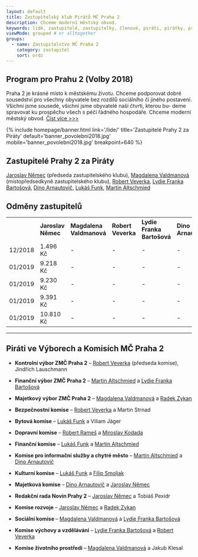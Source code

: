 ```yaml
--- 
layout: default
title: Zastupitelský klub Pirátů MČ Praha 2
description: Chceme moderní městský obvod.
keywords: lidé, zastupitelé, zastupitelky, členové, piráti, pirátky, příznivci
viewMode: grouped # or alltogether
groups:
  - name: Zastupitelstvo MČ Praha 2
    category: zastupitel
    sort: ordz
---
```


<h2>Program pro Prahu 2 (Volby 2018)</h2>

Praha 2 je krásné místo k městskému životu. Chceme podporovat dobré sousedství pro všechny obyvatele bez rozdílů sociálního či jiného postavení. Všichni jsme sousedé, všichni jsme obyvatelé naší čtvrti, kterou bu- deme spravovat ku prospěchu všech s péčí řádného hospodáře. Chceme moderní městský obvod. [Číst více >>>](https://praha2.pirati.cz/komunalni-volby/program/praha2018/2-program_praha2/)

{% include homepage/banner.html 
   link='/lide/'
   title='Zastupitelé Prahy 2 za Piráty'
   default='banner_povolebni2018.jpg'
   mobile='banner_povolebni2018.jpg'
   breakpoint=640
%}

<h2>Zastupitelé Prahy 2 za Piráty</h2>

[Jaroslav Němec](/lide/jaroslav-nemec/) (předseda zastupitelského klubu), [Magdalena Valdmanová](/lide/magdalena-valdmanova/) (místopředsedkyně zastupitelského klubu), [Robert Veverka](/lide/robert-veverka/), [Lydie Franka Bartošová](/lide/lydie-frank-bartosova/), [Dino Arnautovič](/lide/dino-arnautovic/), [Lukáš Funk](/lide/lukas-funk/), [Martin Altschmied](/lide/martin-altschmied/)

<h2>Odměny zastupitelů</h2>

<table><tr>
  <td> 
  </td><td><b>Jaroslav Němec</b>
  </td><td><b>Magdalena Valdmanová</b>
  </td><td><b>Robert Veverka</b>
  </td><td><b>Lydie Franka Bartošová</b>
  </td><td><b>Dino Arnautovič</b>
  </td><td><b>Lukáš Funk</b>
  </td><td><b>Martin Altschmied</b>
  </td></tr>
     <tr><td>12/2018</td><td>1.496 Kč</td><td> - </td><td> - </td><td> - </td><td> - </td><td> - </td><td> - </td>
</tr><tr><td>01/2019</td><td>9.218 Kč</td><td> - </td><td> - </td><td> - </td><td> - </td><td> - </td><td> - </td>
</tr><tr><td>01/2019</td><td>9.230 Kč</td><td> - </td><td> - </td><td> - </td><td> - </td><td> - </td><td> - </td>
</tr><tr><td>01/2019</td><td>9.391 Kč</td><td> - </td><td> - </td><td> - </td><td> - </td><td> - </td><td> - </td>
</tr><tr><td>01/2019</td><td>10.810 Kč</td><td> - </td><td> - </td><td> - </td><td> - </td><td> - </td><td> - </td>
</tr>
</table>

<hr />
<h2>Piráti ve Výborech a Komisích MČ Praha 2</h2>


- <b>Kontrolní výbor ZMČ Praha 2</b> – [Robert Veverka](/lide/robert-veverka/) (předseda komise), Jindřich Lauschmann
- <b>Finanční výbor ZMČ Praha 2</b> – [Martin Altschmied](/lide/martin-altschmied/) a [Lydie Franka Bartošová](/lide/lydie-frank-bartosova/)
- <b>Majetkový výbor ZMČ Praha 2</b> – [Magdalena Valdmanová](/lide/magdalena-valdmanova/) a [Radek Zykan](/lide/radek-zykan/)


- <b>Bezpečnostní komise</b> – [Robert Veverka](/lide/robert-veverka/) a Martin Strnad
- <b>Bytová komise</b> – [Lukáš Funk](/lide/lukas-funk/) a Viliam Jäger
- <b>Dopravní komise</b> – [Robert Rameš](/lide/robert-rames/) a [Miroslav Kodada](/lide/miroslav-kodada/)
- <b>Finanční komise</b> – [Lukáš Funk](/lide/lukas-funk/) a [Martin Altschmied](/lide/martin-altschmied/)
- <b>Komise pro informační služby a chytré město</b> – [Martin Altschmied](/lide/martin-altschmied/) a [Dino Arnautovič](/lide/dino-arnautovic/)
- <b>Kulturní komise</b> – [Lukáš Funk](/lide/lukas-funk/) a [Filip Smoljak](/lide/filip-smoljak/)
- <b>Majetková komise</b> – [Dino Arnautovič](/lide/dino-arnautovic/) a [Jaroslav Němec](/lide/jaroslav-nemec/)
- <b>Redakční rada Novin Prahy 2</b> – [Jaroslav Němec](/lide/jaroslav-nemec/) a Tobiáš Pexidr 
- <b>Komise rozvoje</b> – [Jaroslav Němec](/lide/jaroslav-nemec/) a [Radek Zykan](/lide/radek-zykan/)
- <b>Sociální komise </b> – [Magdalena Valdmanová](/lide/magdalena-valdmanova/) a [Lydie Franka Bartošová](/lide/lydie-frank-bartosova/)
- <b>Komise výchovy a vzdělávání</b> – [Lydie Franka Bartošová](/lide/lydie-frank-bartosova/) a [Robert Veverka](/lide/robert-veverka/)
- <b>Komise životního prostředí</b> – [Magdalena Valdmanová](/lide/magdalena-valdmanova/) a Jakub Klesal

